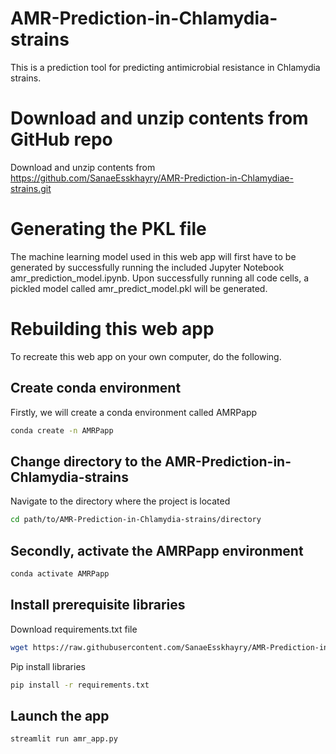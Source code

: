 # AMR-Prediction-in-Chlamydia-strains
This is a prediction tool for predicting antimicrobial resistance in Chlamydia strains.

# Download and unzip contents from GitHub repo
Download and unzip contents from https://github.com/SanaeEsskhayry/AMR-Prediction-in-Chlamydiae-strains.git

# Generating the PKL file
The machine learning model used in this web app will first have to be generated by successfully running the included Jupyter Notebook amr_prediction_model.ipynb. Upon successfully running all code cells, a pickled model called amr_predict_model.pkl will be generated.

# Rebuilding this web app
To recreate this web app on your own computer, do the following.
## Create conda environment
Firstly, we will create a conda environment called AMRPapp
```bash
conda create -n AMRPapp
```

## Change directory to the AMR-Prediction-in-Chlamydia-strains
Navigate to the directory where the project is located
```bash
cd path/to/AMR-Prediction-in-Chlamydia-strains/directory
```

## Secondly, activate the AMRPapp environment 
```bash
conda activate AMRPapp
```

## Install prerequisite libraries
Download requirements.txt file
```bash
wget https://raw.githubusercontent.com/SanaeEsskhayry/AMR-Prediction-in-Chlamydia-strains/master/requirements.txt
```
Pip install libraries
```bash
pip install -r requirements.txt
```

## Launch the app
```bash
streamlit run amr_app.py
```



